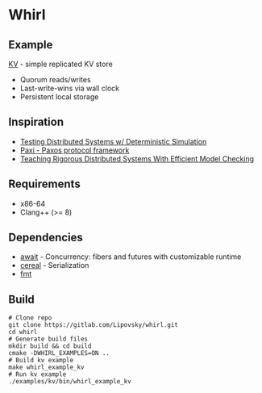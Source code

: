 # Whirl 

## Example

[KV](/examples/kv/main.cpp) - simple replicated KV store

- Quorum reads/writes
- Last-write-wins via wall clock
- Persistent local storage

## Inspiration

- [Testing Distributed Systems w/ Deterministic Simulation](https://www.youtube.com/watch?v=4fFDFbi3toc)
- [Paxi - Paxos protocol framework](https://github.com/ailidani/paxi)
- [Teaching Rigorous Distributed Systems With Efficient Model Checking](https://ellismichael.com/papers/dslabs-eurosys19.pdf)

## Requirements

- x86-64
- Clang++ (>= 8)

## Dependencies

- [await](https://gitlab.com/Lipovsky/await) - Concurrency: fibers and futures with customizable runtime
- [cereal](https://github.com/USCiLab/cereal) - Serialization
- [fmt](https://github.com/fmtlib/fmt)

## Build

```shell
# Clone repo
git clone https://gitlab.com/Lipovsky/whirl.git 
cd whirl
# Generate build files
mkdir build && cd build
cmake -DWHIRL_EXAMPLES=ON ..
# Build kv example
make whirl_example_kv
# Run kv example
./examples/kv/bin/whirl_example_kv